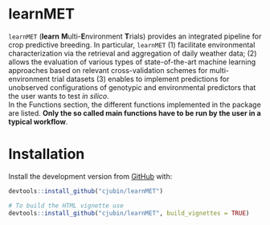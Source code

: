 
<!-- README.md is generated from README.Rmd. Please edit that file -->

# learnMET

<!-- badges: start -->
<!-- badges: end -->

`learnMET` (**learn** **M**ulti-**E**nvironment **T**rials) provides an
integrated pipeline for crop predictive breeding. In particular,
`learnMET` (1) facilitate environmental characterization via the
retrieval and aggregation of daily weather data; (2) allows the
evaluation of various types of state-of-the-art machine learning
approaches based on relevant cross-validation schemes for
multi-environment trial datasets (3) enables to implement predictions
for unobserved configurations of genotypic and environmental predictors
that the user wants to test *in silico*.  
In the Functions section, the different functions implemented in the
package are listed. **Only the so called main functions have to be run
by the user in a typical workflow**.

# Installation

Install the development version from
[GitHub](https://github.com/cjubin/learnMET) with:

``` r
devtools::install_github("cjubin/learnMET")

# To build the HTML vignette use
devtools::install_github("cjubin/learnMET", build_vignettes = TRUE)
```
